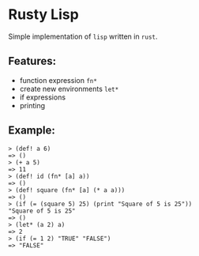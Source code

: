 Rusty Lisp
==============
Simple implementation of `lisp` written in `rust`.

Features:
--------
 - function expression `fn*`
 - create new environments `let*`
 - if expressions
 - printing

Example:
-------
```
> (def! a 6)
=> ()
> (+ a 5)
=> 11
> (def! id (fn* [a] a))
=> ()
> (def! square (fn* [a] (* a a)))
=> ()
> (if (= (square 5) 25) (print "Square of 5 is 25"))
"Square of 5 is 25"
=> ()
> (let* (a 2) a)
=> 2
> (if (= 1 2) "TRUE" "FALSE")
=> "FALSE"

```